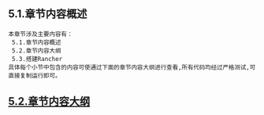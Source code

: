 
## 5.1.章节内容概述
    本章节涉及主要内容有：
     5.1.章节内容概述
     5.2.章节内容大纲
     5.3.搭建Rancher
	具体每个小节中包含的内容可使通过下面的章节内容大纲进行查看,所有代码均经过严格测试,可直接复制运行即可。

## <a href="/enhance/markmap/environment/centos/centos7/chapter/centos7-outline5-chapter5.html" target="_blank">5.2.章节内容大纲</a>

<Markmap localtion="/enhance/markmap/environment/centos/centos7/chapter/centos7-outline5-chapter5.html" height="500rem"/>


